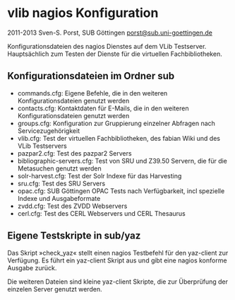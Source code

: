 # vlib nagios Konfiguration
2011-2013 Sven-S. Porst, SUB Göttingen <porst@sub.uni-goettingen.de>

Konfigurationsdateien des nagios Dienstes auf dem VLib Testserver. Hauptsächlich zum Testen der Dienste für die virtuellen Fachbibliotheken.

## Konfigurationsdateien im Ordner sub
* commands.cfg: Eigene Befehle, die in den weiteren Konfigurationsdateien genutzt werden
* contacts.cfg: Kontaktdaten für E-Mails, die in den weiteren Konfigurationsdateien genutzt werden
* groups.cfg: Konfiguration zur Gruppierung einzelner Abfragen nach Servicezugehörigkeit
* vlib.cfg: Test der virtuellen Fachbibliotheken, des fabian Wiki und des VLib Testservers
* pazpar2.cfg: Test des pazpar2 Servers
* bibliographic-servers.cfg: Test von SRU und Z39.50 Servern, die für die Metasuchen genutzt werden
* solr-harvest.cfg: Test der Solr Indexe für das Harvesting
* sru.cfg: Test des SRU Servers
* opac.cfg: SUB Göttingen OPAC Tests nach Verfügbarkeit, incl spezielle Indexe und Ausgabeformate
* zvdd.cfg: Test des ZVDD Webservers
* cerl.cfg: Test des CERL Webservers und CERL Thesaurus

## Eigene Testskripte in sub/yaz
Das Skript »check_yaz« stellt einen nagios Testbefehl für den yaz-client zur Verfügung. Es führt ein yaz-client Skript aus und gibt eine nagios konforme Ausgabe zurück.

Die weiteren Dateien sind kleine yaz-client Skripte, die zur Überprüfung der einzelen Server genutzt werden.